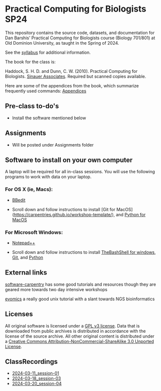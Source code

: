 # Practical Computing for Biologists SP24

This repository contains the source code, datasets, and documentation for 
Dan Barshis' Practical Computing for Biologists course (Biology 701/801) at Old Dominion University, as 
taught in the Spring of 2024.

See the [syllabus](https://github.com/BarshisLab/24sp_pcfb/blob/main/syllabus/Biol701-801_PCB_Spring_2024_Barshis.pdf) 
for additional information.

The book for the class is:

Haddock, S. H. D. and Dunn, C. W. (2010). Practical Computing for Biologists. 
[Sinauer Associates](http://practicalcomputing.org). Required but scanned copies available.

Here are some of the appendices from the book, which summarize frequently used 
commands:
[Appendices](http://practicalcomputing.org/files/PCfB_Appendices.pdf)

## Pre-class to-do's

  - Install the software mentioned below

## Assignments

- Will be posted under Assignments folder

## Software to install on your own computer

A laptop will be required for all in-class sessions. You will use the following programs
to work with data on your laptop.

### For OS X (ie, Macs):

- [BBedit](https://www.barebones.com/products/bbedit/)

- Scroll down and follow instructions to install [Git for MacOS] (https://carpentries.github.io/workshop-template/), and [Python for MacOS](https://carpentries.github.io/workshop-template/)

### For Microsoft Windows:

- [Notepad++](https://notepad-plus-plus.org/)

- Scroll down and follow instructions to install [TheBashShell for windows](https://carpentries.github.io/workshop-template/), [Git](https://carpentries.github.io/workshop-template/), and [Python](https://carpentries.github.io/workshop-template/)

## External links

[software-carpentry](http://software-carpentry.org) has some good tutorials and resources
though they are geared more towards two day intensive workshops

[evomics](http://evomics.org/learning/unix-tutorial/) a really good unix tutorial with a slant towards NGS bioinformatics

## Licenses

All original software is licensed under a 
[GPL v3 license](http://www.gnu.org/licenses/gpl-3.0.html). 
Data that is downloaded from public archives is distributed in accordance with 
the license of the source archive. All other original content is distributed 
under a [Creative Commons Attribution-NonCommercial-ShareAlike 3.0 Unported 
License](http://creativecommons.org/licenses/by-nc-sa/3.0/deed.en_US).

## ClassRecordings

  * [2024-03-11_session-01](https://odu.zoom.us/rec/share/UzZ15E1VSgjCu1mHtmTzQFfA_-nujjPYF9RDy-jqYcvTJOpMu-4vHDvDc01QJcLQ.grMsxUGmWPgeTD1I)
  * [2024-03-18_session-03](https://odu.zoom.us/rec/share/dydHPYIE8nBJhLK6wIjXlwPAl0iyZQGEwKygqTvj2zu3dTSveGIQy5UrE1mzxGg.8-6Kj9GEf-bsDu_u)
  * [2024-03-20_session-04](https://odu.zoom.us/rec/share/Ws3vACzfThcv8V_U7iu-Ub3vzi3zYqiqMxBKmDTUUP8JQGW2qw7PXFLmU7vNPOC7.J800JNj4LvG64NBw)